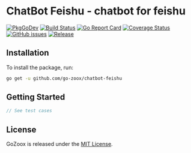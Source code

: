 # ChatBot Feishu - chatbot for feishu

[![PkgGoDev](https://pkg.go.dev/badge/github.com/go-zoox/chatbot-feishu)](https://pkg.go.dev/github.com/go-zoox/chatbot-feishu)
[![Build Status](https://github.com/go-zoox/chatbot-feishu/actions/workflows/ci.yml/badge.svg?branch=master)](https://github.com/go-zoox/chatbot-feishu/actions/workflows/ci.yml)
[![Go Report Card](https://goreportcard.com/badge/github.com/go-zoox/chatbot-feishu)](https://goreportcard.com/report/github.com/go-zoox/chatbot-feishu)
[![Coverage Status](https://coveralls.io/repos/github/go-zoox/chatbot-feishu/badge.svg?branch=master)](https://coveralls.io/github/go-zoox/chatbot-feishu?branch=master)
[![GitHub issues](https://img.shields.io/github/issues/go-zoox/chatbot-feishu.svg)](https://github.com/go-zoox/chatbot-feishu/issues)
[![Release](https://img.shields.io/github/tag/go-zoox/chatbot-feishu.svg?label=Release)](https://github.com/go-zoox/chatbot-feishu/tags)

## Installation
To install the package, run:
```bash
go get -u github.com/go-zoox/chatbot-feishu
```

## Getting Started

```go
// See test cases
```

## License
GoZoox is released under the [MIT License](./LICENSE).
